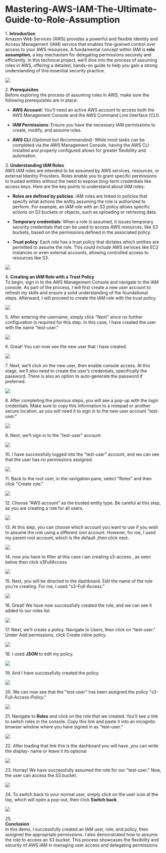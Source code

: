 # Mastering-AWS-IAM-The-Ultimate-Guide-to-Role-Assumption

1\. **Introduction**\
Amazon Web Services (AWS) provides a powerful and flexible Identity and Access Management (IAM) service that enables fine-grained control over access to your AWS resources. A fundamental concept within IAM is **role assumption**, a key mechanism for delegating permissions securely and efficiently. In this technical project, we’ll dive into the process of assuming roles in AWS, offering a detailed, hands-on guide to help you gain a strong understanding of this essential security practice.

![](https://ajeuwbhvhr.cloudimg.io/colony-recorder.s3.amazonaws.com/files/2025-04-06/34acedc6-e290-43e8-b1d2-0f03b31dc4a2/screenshot.jpeg?tl_px=0,0&br_px=1267,604&force_format=jpeg&q=100&width=1120.0)


2\. **Prerequisites**\
Before exploring the process of assuming roles in AWS, make sure the following prerequisites are in place:

- **AWS Account**: You’ll need an active AWS account to access both the AWS Management Console and the AWS Command Line Interface (CLI).

- **IAM Permissions**: Ensure you have the necessary IAM permissions to create, modify, and assume roles.

- **AWS CLI** *(Optional but Recommended)*: While most tasks can be completed via the AWS Management Console, having the AWS CLI installed and properly configured allows for greater flexibility and automation.


3\. **Understanding IAM Roles**\
AWS IAM roles are intended to be assumed by AWS services, resources, or external Identity Providers. Roles enable you to grant specific permissions to trusted entities without the need to expose long-term credentials like access keys. Here are the key points to understand about IAM roles:

- **Roles are defined by policies**: IAM roles are linked to policies that specify what actions the entity assuming the role is authorized to perform. For example, an IAM role with an S3 policy allows specific actions on S3 buckets or objects, such as uploading or retrieving data.

- **Temporary credentials**: When a role is assumed, it issues temporary security credentials that can be used to access AWS resources, like S3 buckets, based on the permissions defined in the associated policy.

- **Trust policy**: Each role has a trust policy that dictates which entities are permitted to assume the role. This could include AWS services like EC2 instances or even external accounts, allowing controlled access to resources like S3.

![](https://ajeuwbhvhr.cloudimg.io/colony-recorder.s3.amazonaws.com/files/2025-04-06/f6fe34f6-22b8-4fcb-a831-2bb849d2a232/screenshot.jpeg?tl_px=0,0&br_px=858,538&force_format=jpeg&q=100&width=964)


4\. **Creating an IAM Role with a Trust Policy**\
To begin, sign in to the AWS Management Console and navigate to the IAM console. As part of the process, I will first create a new user account to refresh my skills and ensure a solid understanding of the foundational steps. Afterward, I will proceed to create the IAM role with the trust policy.

![](https://ajeuwbhvhr.cloudimg.io/colony-recorder.s3.amazonaws.com/files/2025-04-06/11500344-e895-4ad2-8f39-f1c82c412d9c/screenshot.jpeg?tl_px=0,0&br_px=1920,1080&force_format=jpeg&q=100&width=1120.0)


5\. After entering the username, simply click "Next" since no further configuration is required for this step. In this case, I have created the user with the name "test-user."

![](https://ajeuwbhvhr.cloudimg.io/colony-recorder.s3.amazonaws.com/files/2025-04-06/827af66a-b9eb-4cc1-9ff2-277d133d5842/screenshot.jpeg?tl_px=0,0&br_px=1920,1080&force_format=jpeg&q=100&width=1120.0)


6\. Great! You can now see the new user that i have created.

![](https://ajeuwbhvhr.cloudimg.io/colony-recorder.s3.amazonaws.com/files/2025-04-06/ffd7925f-f6b5-40cb-9923-93c3d70d5a6c/screenshot.jpeg?tl_px=0,0&br_px=1920,1080&force_format=jpeg&q=100&width=1120.0)


7\. Next, we’ll click on the new user, then enable console access. At this stage, we’ll also need to create the user’s credentials, specifically the password. There is also an option to auto-generate the password if preferred.

![](https://ajeuwbhvhr.cloudimg.io/colony-recorder.s3.amazonaws.com/files/2025-04-06/ae2d3332-77c3-4b8e-a1f7-f323b01f80c6/user_cropped_screenshot.webp?tl_px=0,0&br_px=1920,1080&force_format=jpeg&q=100&width=1120.0)


8\. After completing the previous steps, you will see a pop-up with the login credentials. Make sure to copy this information to a notepad or another secure location, as you will need it to sign in to the new user account "test-user."

![](https://ajeuwbhvhr.cloudimg.io/colony-recorder.s3.amazonaws.com/files/2025-04-06/80e07188-1bdc-48ee-b3eb-21f08f9c64b1/user_cropped_screenshot.webp?tl_px=0,0&br_px=1920,1080&force_format=jpeg&q=100&width=1120.0)


9\. Next, we’ll sign in to the "test-user" account.

![](https://ajeuwbhvhr.cloudimg.io/colony-recorder.s3.amazonaws.com/files/2025-04-06/20ae6457-fd15-4a64-ad16-ae1d7329ff32/user_cropped_screenshot.webp?tl_px=0,0&br_px=1920,1080&force_format=jpeg&q=100&width=1120.0)


10\. I have successfully logged into the "test-user" account, and we can see that the user has no permissions assigned.

![](https://ajeuwbhvhr.cloudimg.io/colony-recorder.s3.amazonaws.com/files/2025-04-06/15d22ce0-6aab-45a2-803c-1f4923703da2/user_cropped_screenshot.webp?tl_px=0,0&br_px=1920,1080&force_format=jpeg&q=100&width=1120.0)


11\. Back to the root user, in the navigation pane, select "Roles" and then click "Create role."

![](https://ajeuwbhvhr.cloudimg.io/colony-recorder.s3.amazonaws.com/files/2025-04-06/35a0cb97-2675-4452-b08b-6f9330cf8b94/screenshot.jpeg?tl_px=0,0&br_px=1920,1080&force_format=jpeg&q=100&width=1120.0)


12\. Choose “AWS account” as the trusted entity type. Be careful at this step, as you are creating a role for all users.

![](https://ajeuwbhvhr.cloudimg.io/colony-recorder.s3.amazonaws.com/files/2025-04-06/ecc71b6c-eaf3-41d7-826c-09ffcb0ea966/screenshot.jpeg?tl_px=0,0&br_px=1920,1080&force_format=jpeg&q=100&width=1120.0)


13\. At this step, you can choose which account you want to use if you wish to assume the role using a different root account. However, for me, I used my parent root account, which is the default ,then click next.

![](https://ajeuwbhvhr.cloudimg.io/colony-recorder.s3.amazonaws.com/files/2025-04-06/03d3203c-bf93-4feb-afd3-bfaa0ec015d3/user_cropped_screenshot.webp?tl_px=0,0&br_px=1920,1080&force_format=jpeg&q=100&width=1120.0)


14\. now you have to filter at this case i am creating s3-access , as seen below then click s3FullAccess

![](https://ajeuwbhvhr.cloudimg.io/colony-recorder.s3.amazonaws.com/files/2025-04-06/ba43c39d-df01-41db-bea8-44248bc37f4d/screenshot.jpeg?tl_px=0,0&br_px=1920,1080&force_format=jpeg&q=100&width=1120.0)


15\. Next, you will be directed to the dashboard. Edit the name of the role you're creating. For me, I used "s3-Full-Access."

![](https://ajeuwbhvhr.cloudimg.io/colony-recorder.s3.amazonaws.com/files/2025-04-06/d78ef16c-d79d-493a-9254-4ac532120195/user_cropped_screenshot.webp?tl_px=0,0&br_px=1920,1080&force_format=jpeg&q=100&width=1120.0)


16\. Great! We have now successfully created the role, and we can see it added to our roles list.

![](https://ajeuwbhvhr.cloudimg.io/colony-recorder.s3.amazonaws.com/files/2025-04-06/95e2a0ce-1555-4129-b92f-6b1a449adf28/screenshot.jpeg?tl_px=0,0&br_px=1920,1080&force_format=jpeg&q=100&width=1120.0)


17\. Next, we’ll create a policy. Navigate to Users, then click on "test-user." Under Add permissions, click Create inline policy.

![](https://ajeuwbhvhr.cloudimg.io/colony-recorder.s3.amazonaws.com/files/2025-04-06/267ccc79-26d2-4893-bbf5-6a671e2fc47f/screenshot.jpeg?tl_px=0,0&br_px=1920,1080&force_format=jpeg&q=100&width=1120.0)


18\. I used **JSON** to edit my policy.

![](https://ajeuwbhvhr.cloudimg.io/colony-recorder.s3.amazonaws.com/files/2025-04-06/b87bcbc2-8323-45ac-bfcd-71c04bdbf6e4/user_cropped_screenshot.webp?tl_px=0,0&br_px=1920,1080&force_format=jpeg&q=100&width=1120.0)


19\. And I have successfully created the policy.

![](https://ajeuwbhvhr.cloudimg.io/colony-recorder.s3.amazonaws.com/files/2025-04-06/5dce7127-1040-4a0d-a549-0e06051d1b58/screenshot.jpeg?tl_px=0,0&br_px=1920,1080&force_format=jpeg&q=100&width=1120.0)


20\. We can now see that the "test-user" has been assigned the policy "s3-Full-Access-Policy."

![](https://ajeuwbhvhr.cloudimg.io/colony-recorder.s3.amazonaws.com/files/2025-04-06/461b5edd-de9d-4841-90e5-f03ff39b4fd2/user_cropped_screenshot.webp?tl_px=0,0&br_px=1920,1080&force_format=jpeg&q=100&width=1120.0)


21\. Navigate to **Roles** and click on the role that we created. You’ll see a link to switch roles in the console. Copy this link and paste it into an incognito browser window where you have signed in as "test-user."

![](https://ajeuwbhvhr.cloudimg.io/colony-recorder.s3.amazonaws.com/files/2025-04-06/29bd450e-61dc-49b4-a356-3b50e92604a1/user_cropped_screenshot.webp?tl_px=0,0&br_px=1920,1080&force_format=jpeg&q=100&width=1120.0)


22\. After loading that link this is the dashboard you will have  ,you can write the display- name or leave it its optional

![](https://ajeuwbhvhr.cloudimg.io/colony-recorder.s3.amazonaws.com/files/2025-04-06/f22e4a21-c543-42ce-8ede-064877fb77a7/user_cropped_screenshot.webp?tl_px=0,0&br_px=1920,1080&force_format=jpeg&q=100&width=1120.0)


23\. Hurray! We have successfully assumed the role for our "test-user." Now, the user can access the S3 bucket.

![](https://ajeuwbhvhr.cloudimg.io/colony-recorder.s3.amazonaws.com/files/2025-04-06/3f39b31b-a576-4c74-a276-795f47d56532/screenshot.jpeg?tl_px=0,0&br_px=1920,1080&force_format=jpeg&q=100&width=1120.0)


24\. To switch back to your normal user, simply click on the user icon at the top, which will open a pop-out, then click **Switch back**.

![](https://ajeuwbhvhr.cloudimg.io/colony-recorder.s3.amazonaws.com/files/2025-04-06/9f8f19b7-a26b-4926-962b-c00a85fc9e06/user_cropped_screenshot.webp?tl_px=0,0&br_px=1920,1080&force_format=jpeg&q=100&width=1120.0)


25\. \
**Conclusion**\
In this demo, I successfully created an IAM user, role, and policy, then assigned the appropriate permissions. I  also demonstrated how to assume the role to access an S3 bucket. This process showcases the flexibility and security of AWS IAM in managing user access and delegating permissions.
